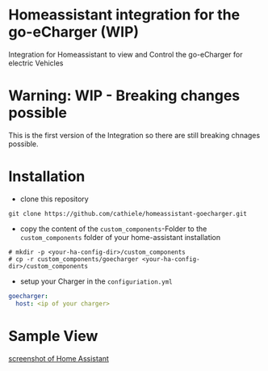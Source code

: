 # Homeassistant integration for the go-eCharger (WIP)

Integration for Homeassistant to view and Control the go-eCharger for electric Vehicles

# Warning: WIP - Breaking changes possible
This is the first version of the Integration so there are still breaking chnages possible.


# Installation

- clone this repository
```
git clone https://github.com/cathiele/homeassistant-goecharger.git
```
- copy the content of the `custom_components`-Folder to the `custom_components` folder of your home-assistant installation

```
# mkdir -p <your-ha-config-dir>/custom_components
# cp -r custom_components/goecharger <your-ha-config-dir>/custom_components
```

* setup your Charger in the `configuriation.yml`

```yml
goecharger:
  host: <ip of your charger>
```

# Sample View
[screenshot of Home Assistant](https://github.com/cathiele/homeassistant-goecharger/blob/master/doc/ha_entity_view.png)